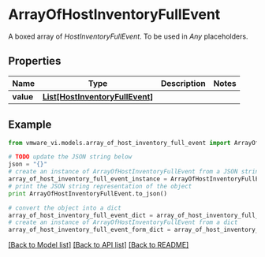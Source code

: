 # ArrayOfHostInventoryFullEvent

A boxed array of *HostInventoryFullEvent*. To be used in *Any* placeholders. 

## Properties
Name | Type | Description | Notes
------------ | ------------- | ------------- | -------------
**value** | [**List[HostInventoryFullEvent]**](HostInventoryFullEvent.md) |  | 

## Example

```python
from vmware_vi.models.array_of_host_inventory_full_event import ArrayOfHostInventoryFullEvent

# TODO update the JSON string below
json = "{}"
# create an instance of ArrayOfHostInventoryFullEvent from a JSON string
array_of_host_inventory_full_event_instance = ArrayOfHostInventoryFullEvent.from_json(json)
# print the JSON string representation of the object
print ArrayOfHostInventoryFullEvent.to_json()

# convert the object into a dict
array_of_host_inventory_full_event_dict = array_of_host_inventory_full_event_instance.to_dict()
# create an instance of ArrayOfHostInventoryFullEvent from a dict
array_of_host_inventory_full_event_form_dict = array_of_host_inventory_full_event.from_dict(array_of_host_inventory_full_event_dict)
```
[[Back to Model list]](../README.md#documentation-for-models) [[Back to API list]](../README.md#documentation-for-api-endpoints) [[Back to README]](../README.md)


